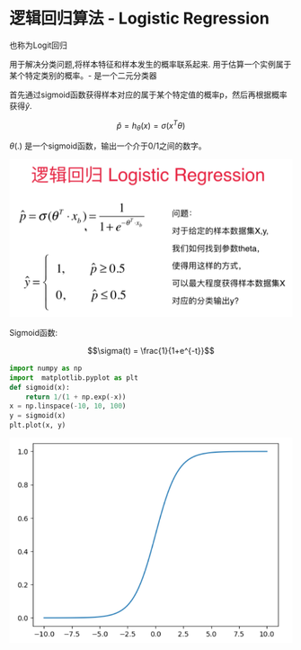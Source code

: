 # 逻辑回归算法 - Logistic Regression

也称为Logit回归

用于解决分类问题,将样本特征和样本发生的概率联系起来. 用于估算一个实例属于某个特定类别的概率。- 是一个二元分类器

首先通过sigmoid函数获得样本对应的属于某个特定值的概率p，然后再根据概率获得$\hat y$.



$$\hat p = h_{\theta}(x) = \sigma(x^T\theta)$$

$\theta(.)$  是一个sigmoid函数，输出一个介于0/1之间的数字。

![](images/9-1-y-predict.png)



Sigmoid函数:

$$\sigma(t) = \frac{1}{1+e^{-t}}$$

```python
import numpy as np
import  matplotlib.pyplot as plt
def sigmoid(x):
    return 1/(1 + np.exp(-x))
x = np.linspace(-10, 10, 100)
y = sigmoid(x)
plt.plot(x, y)
```

![](images/9-1-sigmoid.png)
